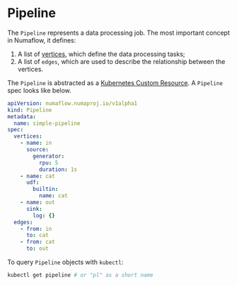 # Pipeline

The `Pipeline` represents a data processing job. The most important concept in Numaflow, it defines:

1. A list of [vertices](vertex.md), which define the data processing tasks;
1. A list of `edges`, which are used to describe the relationship between the vertices.

The `Pipeline` is abstracted as a [Kubernetes Custom Resource](https://kubernetes.io/docs/concepts/extend-kubernetes/api-extension/custom-resources/). A `Pipeline` spec looks like below.

```yaml
apiVersion: numaflow.numaproj.io/v1alpha1
kind: Pipeline
metadata:
  name: simple-pipeline
spec:
  vertices:
    - name: in
      source:
        generator:
          rpu: 5
          duration: 1s
    - name: cat
      udf:
        builtin:
          name: cat
    - name: out
      sink:
        log: {}
  edges:
    - from: in
      to: cat
    - from: cat
      to: out
```

To query `Pipeline` objects with `kubectl`:

```sh
kubectl get pipeline # or "pl" as a short name
```

